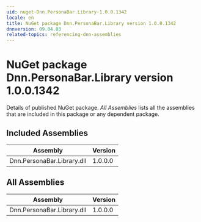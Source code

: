 ```yaml
---
uid: nuget-Dnn.PersonaBar.Library-1.0.0.1342
locale: en
title: NuGet package Dnn.PersonaBar.Library version 1.0.0.1342
dnnversion: 09.04.03
related-topics: referencing-dnn-assemblies
---
```


# NuGet package Dnn.PersonaBar.Library version 1.0.0.1342
Details of published NuGet package.
*All Assemblies* lists all the assemblies that are included in this package or any dependent package.

## Included Assemblies

|Assembly|Version|
|---|---|
|Dnn.PersonaBar.Library.dll|1.0.0.0|

## All Assemblies

|Assembly|Version|
|---|---|
|Dnn.PersonaBar.Library.dll|1.0.0.0|

